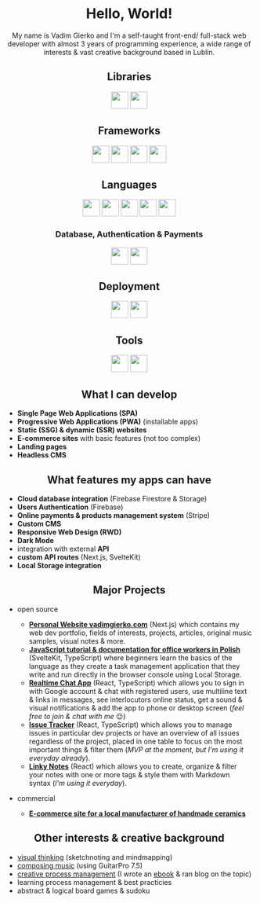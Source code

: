 <div align="center">
  <h1>Hello, World!</h1>
  
  <p>
    My name is Vadim Gierko and I'm a self-taught front-end/ full-stack web developer with almost 3 years of programming experience, a wide range of interests & vast creative background based in Lublin.
  </p>
  
  <h2>Libraries</h2>
  
  <div>
    <img src="https://img.shields.io/badge/React-20232A?style=for-the-badge&logo=react&logoColor=61DAFB" height="35">
    <img src="https://img.shields.io/badge/React_Router-CA4245?style=for-the-badge&logo=react-router&logoColor=white" height="35">
  </div>
  
  <h2>Frameworks</h2>
  
  <div>
    <img src="https://img.shields.io/badge/next.js-000000?style=for-the-badge&logo=nextdotjs&logoColor=white" height="35">
    <img src="https://img.shields.io/badge/Svelte-4A4A55?style=for-the-badge&logo=svelte&logoColor=FF3E00" height="35">
    <img src="https://img.shields.io/badge/SvelteKit-FF3E00?style=for-the-badge&logo=Svelte&logoColor=white" height="35">
    <img src="https://img.shields.io/badge/Bootstrap-563D7C?style=for-the-badge&logo=bootstrap&logoColor=white" height="35">
  </div>
  
  <h2>Languages</h2>
  
  <div>
    <img src="https://img.shields.io/badge/typescript-%23007ACC.svg?style=for-the-badge&logo=typescript&logoColor=white" height="35">
    <img src="https://img.shields.io/badge/JavaScript-323330?style=for-the-badge&logo=javascript&logoColor=F7DF1E" height="35">
    <img src="https://img.shields.io/badge/CSS3-1572B6?style=for-the-badge&logo=css3&logoColor=white" height="35">
    <img src="https://img.shields.io/badge/HTML5-E34F26?style=for-the-badge&logo=html5&logoColor=white" height="35">
    <img src="https://img.shields.io/badge/Markdown-000000?style=for-the-badge&logo=markdown&logoColor=white" height="35">
  </div>
  
  <h3>Database, Authentication & Payments</h3>
  
  <div>  
    <img src="https://img.shields.io/badge/firebase-ffca28?style=for-the-badge&logo=firebase&logoColor=black" height="35">
    <img src="https://img.shields.io/badge/Stripe-626CD9?style=for-the-badge&logo=Stripe&logoColor=white" height="35">
  </div>
  
  <h2>Deployment</h2>
  
  <div>
    <img src="https://img.shields.io/badge/Vercel-000000?style=for-the-badge&logo=vercel&logoColor=white" height="35">
    <img src="https://img.shields.io/badge/GitHub%20Pages-222222?style=for-the-badge&logo=GitHub%20Pages&logoColor=white" height="35">
  </div>
  
  <h2>Tools</h2>
  
  <div>
    <img src="https://img.shields.io/badge/GitHub-100000?style=for-the-badge&logo=github&logoColor=white" height="35">
    <img src="https://img.shields.io/badge/VSCode-0078D4?style=for-the-badge&logo=visual%20studio%20code&logoColor=white" height="35">
  </div>

</div>

<h2 align="center">What I can develop</h2>

- **Single Page Web Applications (SPA)**
- **Progressive Web Applications (PWA)** (installable apps)
- **Static (SSG) & dynamic (SSR) websites**
- **E-commerce sites** with basic features (not too complex)
- **Landing pages**
- **Headless CMS**

<h2 align="center">What features my apps can have</h2>

- **Cloud database integration** (Firebase Firestore & Storage)
- **Users Authentication** (Firebase)
- **Online payments & products management system** (Stripe)
- **Custom CMS**
- **Responsive Web Design (RWD)**
- **Dark Mode**
- integration with external **API**
- **custom API routes** (Next.js, SvelteKit)
- **Local Storage integration**

<h2 align="center">Major Projects</h2>

- open source
  - **[Personal Website vadimgierko.com](https://vadimgierko.com)** (Next.js) which contains my web dev portfolio, fields of interests, projects, articles, original music samples, visual notes & more.
  - **[JavaScript tutorial & documentation for office workers in Polish](https://kodujemywbiurze.pl)** (SvelteKit, TypeScript) where beginners learn the basics of the language as they create a task management application that they write and run directly in the browser console using Local Storage.
  - **[Realtime Chat App](https://vg-chat-app-react.vercel.app/)** (React, TypeScript) which allows you to sign in with Google account & chat with registered users, use multiline text & links in messages, see interlocutors online status, get a sound & visual notifications & add the app to phone or desktop screen (*feel free to join & chat with me* 😉)
  - **[Issue Tracker](https://github.com/vadimgierko/issue-tracker)** (React, TypeScript) which allows you to manage issues in particular dev projects or have an overview of all issues regardless of the project, placed in one table to focus on the most important things & filter them (*MVP at the moment, but I'm using it everyday already*).
  - **[Linky Notes](https://vadimgierko.github.io/linky-notes/)** (React) which allows you to create, organize & filter your notes with one or more tags & style them with Markdown syntax (*I'm using it everyday*).
  
- commercial
  - **[E-commerce site for a local manufacturer of handmade ceramics](https://ecommerce-website-next-js-sanity-stripe-firebase.vercel.app/)**

<h2 align="center">Other interests & creative background</h2>

- [visual thinking](https://vadimgierko.com/visual-thinking) (sketchnoting and mindmapping)
- [composing music](https://www.vadimgierko.com/music) (using GuitarPro 7.5)
- [creative process management](https://www.vadimgierko.com/creative-process-management) (I wrote an [ebook](https://www.vadimgierko.com/ebook-zarzadzanie-procesem-tworczym) & ran blog on the topic)
- learning process management & best practicies
- abstract & logical board games & sudoku

